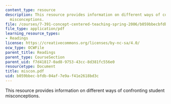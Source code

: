 ```yaml
---
content_type: resource
description: This resource provides information on different ways of confronting student
  misconceptions.
file: /courses/7-391-concept-centered-teaching-spring-2006/b059bbecbfdb04af7e9af41e2618bd3c_miscon.pdf
file_type: application/pdf
learning_resource_types:
- Readings
license: https://creativecommons.org/licenses/by-nc-sa/4.0/
ocw_type: OCWFile
parent_title: Readings
parent_type: CourseSection
parent_uid: f7d41817-0ad8-9753-43cc-8d381fc556e0
resourcetype: Document
title: miscon.pdf
uid: b059bbec-bfdb-04af-7e9a-f41e2618bd3c
---
```

This resource provides information on different ways of confronting student misconceptions.